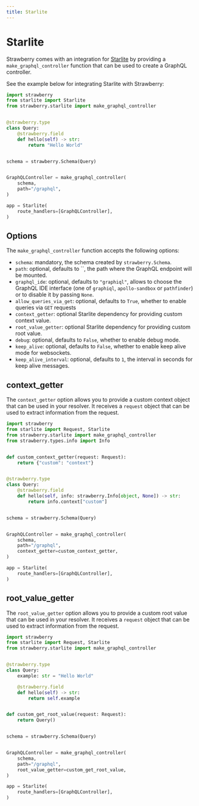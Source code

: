 ```yaml
---
title: Starlite
---
```


# Starlite

Strawberry comes with an integration for
[Starlite](https://starliteproject.dev/) by providing a
`make_graphql_controller` function that can be used to create a GraphQL
controller.

See the example below for integrating Starlite with Strawberry:

```python
import strawberry
from starlite import Starlite
from strawberry.starlite import make_graphql_controller


@strawberry.type
class Query:
    @strawberry.field
    def hello(self) -> str:
        return "Hello World"


schema = strawberry.Schema(Query)


GraphQLController = make_graphql_controller(
    schema,
    path="/graphql",
)

app = Starlite(
    route_handlers=[GraphQLController],
)
```

## Options

The `make_graphql_controller` function accepts the following options:

- `schema`: mandatory, the schema created by `strawberry.Schema`.
- `path`: optional, defaults to ``, the path where the GraphQL endpoint will be
  mounted.
- `graphql_ide`: optional, defaults to `"graphiql"`, allows to choose the
  GraphQL IDE interface (one of `graphiql`, `apollo-sandbox` or `pathfinder`) or
  to disable it by passing `None`.
- `allow_queries_via_get`: optional, defaults to `True`, whether to enable
  queries via `GET` requests
- `context_getter`: optional Starlite dependency for providing custom context
  value.
- `root_value_getter`: optional Starlite dependency for providing custom root
  value.
- `debug`: optional, defaults to `False`, whether to enable debug mode.
- `keep_alive`: optional, defaults to `False`, whether to enable keep alive mode
  for websockets.
- `keep_alive_interval`: optional, defaults to `1`, the interval in seconds for
  keep alive messages.

## context_getter

The `context_getter` option allows you to provide a custom context object that
can be used in your resolver. It receives a `request` object that can be used to
extract information from the request.

```python
import strawberry
from starlite import Request, Starlite
from strawberry.starlite import make_graphql_controller
from strawberry.types.info import Info


def custom_context_getter(request: Request):
    return {"custom": "context"}


@strawberry.type
class Query:
    @strawberry.field
    def hello(self, info: strawberry.Info[object, None]) -> str:
        return info.context["custom"]


schema = strawberry.Schema(Query)


GraphQLController = make_graphql_controller(
    schema,
    path="/graphql",
    context_getter=custom_context_getter,
)

app = Starlite(
    route_handlers=[GraphQLController],
)
```

## root_value_getter

The `root_value_getter` option allows you to provide a custom root value that
can be used in your resolver. It receives a `request` object that can be used to
extract information from the request.

```python
import strawberry
from starlite import Request, Starlite
from strawberry.starlite import make_graphql_controller


@strawberry.type
class Query:
    example: str = "Hello World"

    @strawberry.field
    def hello(self) -> str:
        return self.example


def custom_get_root_value(request: Request):
    return Query()


schema = strawberry.Schema(Query)


GraphQLController = make_graphql_controller(
    schema,
    path="/graphql",
    root_value_getter=custom_get_root_value,
)

app = Starlite(
    route_handlers=[GraphQLController],
)
```
